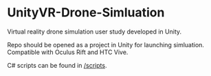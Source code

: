 # UnityVR-Drone-Simluation
Virtual reality drone simulation user study developed in Unity.

Repo should be opened as a project in Unity for launching simluation. Compatible with Oculus Rift and HTC Vive.

C# scripts can be found in [/scripts](https://github.com/vkrishnan998/UnityVR-Drone-Simulation/tree/master/Assets/_Completed-Game/Scripts).

